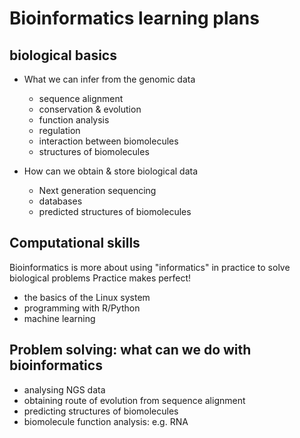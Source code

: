 # Bioinformatics learning plans
## biological basics
* What we can infer from the genomic data
  * sequence alignment
  * conservation & evolution
  * function analysis
  * regulation
  * interaction between biomolecules
  * structures of biomolecules

* How can we obtain & store biological data
  * Next generation sequencing
  * databases
  * predicted structures of biomolecules


## Computational skills
Bioinformatics is more about using "informatics" in practice to solve biological problems
Practice makes perfect!


* the basics of the Linux system
* programming with R/Python
* machine learning


## Problem solving: what can we do with bioinformatics
* analysing NGS data
* obtaining route of evolution from sequence alignment
* predicting structures of biomolecules
* biomolecule function analysis: e.g. RNA